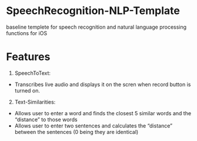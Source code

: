 # SpeechRecognition-NLP-Template
baseline templete for speech recognition and natural language processing functions for iOS

# Features
1. SpeechToText:
- Transcribes live audio and displays it on the scren when record button is turned on.

2. Text-Similarities: 
  - Allows user to enter a word and finds the closest 5 similar words and the “distance” to those words
  - Allows user to enter two sentences and calculates the “distance” between the sentences (0 being they are identical)


